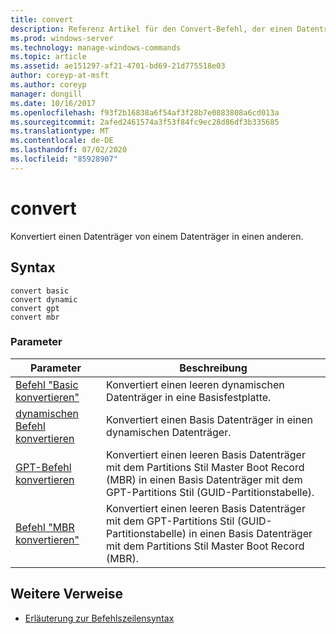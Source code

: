```yaml
---
title: convert
description: Referenz Artikel für den Convert-Befehl, der einen Datenträger von einem Datenträger Datenträger in einen anderen konvertiert.
ms.prod: windows-server
ms.technology: manage-windows-commands
ms.topic: article
ms.assetid: ae151297-af21-4701-bd69-21d775518e03
author: coreyp-at-msft
ms.author: coreyp
manager: dongill
ms.date: 10/16/2017
ms.openlocfilehash: f93f2b16838a6f54af3f28b7e0883808a6cd013a
ms.sourcegitcommit: 2afed2461574a3f53f84fc9ec28d86df3b335685
ms.translationtype: MT
ms.contentlocale: de-DE
ms.lasthandoff: 07/02/2020
ms.locfileid: "85928907"
---
```

# <a name="convert"></a>convert

Konvertiert einen Datenträger von einem Datenträger in einen anderen.

## <a name="syntax"></a>Syntax

```
convert basic
convert dynamic
convert gpt
convert mbr
```

### <a name="parameters"></a>Parameter

| Parameter | Beschreibung |
| --------- | ----------- |
| [Befehl "Basic konvertieren"](convert-basic.md) | Konvertiert einen leeren dynamischen Datenträger in eine Basisfestplatte. |
| [dynamischen Befehl konvertieren](convert-dynamic.md) | Konvertiert einen Basis Datenträger in einen dynamischen Datenträger. |
| [GPT-Befehl konvertieren](convert-gpt.md) | Konvertiert einen leeren Basis Datenträger mit dem Partitions Stil Master Boot Record (MBR) in einen Basis Datenträger mit dem GPT-Partitions Stil (GUID-Partitionstabelle). |
| [Befehl "MBR konvertieren"](convert-mbr.md) | Konvertiert einen leeren Basis Datenträger mit dem GPT-Partitions Stil (GUID-Partitionstabelle) in einen Basis Datenträger mit dem Partitions Stil Master Boot Record (MBR). |

## <a name="additional-references"></a>Weitere Verweise

- [Erläuterung zur Befehlszeilensyntax](command-line-syntax-key.md)
